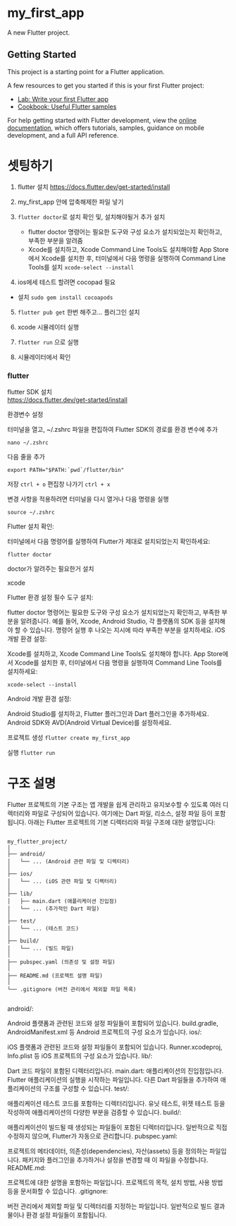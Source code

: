 # my_first_app

A new Flutter project.

## Getting Started

This project is a starting point for a Flutter application.

A few resources to get you started if this is your first Flutter project:

- [Lab: Write your first Flutter app](https://docs.flutter.dev/get-started/codelab)
- [Cookbook: Useful Flutter samples](https://docs.flutter.dev/cookbook)

For help getting started with Flutter development, view the
[online documentation](https://docs.flutter.dev/), which offers tutorials,
samples, guidance on mobile development, and a full API reference.

# 셋팅하기

1. flutter 설치
https://docs.flutter.dev/get-started/install

2. my_first_app 안에 압축해제한 파일 넣기

3. `flutter doctor`로 설치 확인 및, 설치해야될거 추가 설치
    - flutter doctor 명령어는 필요한 도구와 구성 요소가 설치되었는지 확인하고, 부족한 부분을 알려줌
    - Xcode를 설치하고, Xcode Command Line Tools도 설치해야함 App Store에서 Xcode를 설치한 후, 터미널에서 다음   명령을 실행하여 Command Line Tools를 설치 `xcode-select --install`

4. ios에세 테스트 할려면 cocopad 필요
- 설치 `sudo gem install cocoapods`

5. `flutter pub get` 한번 해주고... 플러그인 설치

6. xcode 시뮬레이터 실행

7. `flutter run` 으로 실행

8. 시뮬레이터에서 확인


### flutter

flutter SDK 설치  
https://docs.flutter.dev/get-started/install

환경변수 설정

터미널을 열고, ~/.zshrc 파일을 편집하여 Flutter SDK의 경로를 환경 변수에 추가
```
nano ~/.zshrc
```

다음 줄을 추가

```
export PATH="$PATH:`pwd`/flutter/bin"
```

저장 `ctrl + o`
편집창 나가기 `ctrl + x`

변경 사항을 적용하려면 터미널을 다시 열거나 다음 명령을 실행

```
source ~/.zshrc
```

Flutter 설치 확인:

터미널에서 다음 명령어를 실행하여 Flutter가 제대로 설치되었는지 확인하세요:

```
flutter doctor
```

doctor가 알려주는 필요한거 설치

xcode

Flutter 환경 설정
필수 도구 설치:

flutter doctor 명령어는 필요한 도구와 구성 요소가 설치되었는지 확인하고, 부족한 부분을 알려줍니다. 예를 들어, Xcode, Android Studio, 각 플랫폼의 SDK 등을 설치해야 할 수 있습니다.
명령어 실행 후 나오는 지시에 따라 부족한 부분을 설치하세요.
iOS 개발 환경 설정:

Xcode를 설치하고, Xcode Command Line Tools도 설치해야 합니다. App Store에서 Xcode를 설치한 후, 터미널에서 다음 명령을 실행하여 Command Line Tools를 설치하세요:
```
xcode-select --install
```

Android 개발 환경 설정:

Android Studio를 설치하고, Flutter 플러그인과 Dart 플러그인을 추가하세요. Android SDK와 AVD(Android Virtual Device)를 설정하세요.

프로젝트 생성
`flutter create my_first_app`

실행
`flutter run`

# 구조 설명

Flutter 프로젝트의 기본 구조는 앱 개발을 쉽게 관리하고 유지보수할 수 있도록 여러 디렉터리와 파일로 구성되어 있습니다. 여기에는 Dart 파일, 리소스, 설정 파일 등이 포함됩니다. 아래는 Flutter 프로젝트의 기본 디렉터리와 파일 구조에 대한 설명입니다:

```

my_flutter_project/
│
├── android/
│   └── ... (Android 관련 파일 및 디렉터리)
│
├── ios/
│   └── ... (iOS 관련 파일 및 디렉터리)
│
├── lib/
│   ├── main.dart (애플리케이션 진입점)
│   └── ... (추가적인 Dart 파일)
│
├── test/
│   └── ... (테스트 코드)
│
├── build/
│   └── ... (빌드 파일)
│
├── pubspec.yaml (의존성 및 설정 파일)
│
├── README.md (프로젝트 설명 파일)
│
└── .gitignore (버전 관리에서 제외할 파일 목록)


```

android/:

Android 플랫폼과 관련된 코드와 설정 파일들이 포함되어 있습니다.
build.gradle, AndroidManifest.xml 등 Android 프로젝트의 구성 요소가 있습니다.
ios/:

iOS 플랫폼과 관련된 코드와 설정 파일들이 포함되어 있습니다.
Runner.xcodeproj, Info.plist 등 iOS 프로젝트의 구성 요소가 있습니다.
lib/:

Dart 코드 파일이 포함된 디렉터리입니다.
main.dart: 애플리케이션의 진입점입니다. Flutter 애플리케이션의 실행을 시작하는 파일입니다.
다른 Dart 파일들을 추가하여 애플리케이션의 구조를 구성할 수 있습니다.
test/:

애플리케이션 테스트 코드를 포함하는 디렉터리입니다.
유닛 테스트, 위젯 테스트 등을 작성하여 애플리케이션의 다양한 부분을 검증할 수 있습니다.
build/:

애플리케이션이 빌드될 때 생성되는 파일들이 포함된 디렉터리입니다.
일반적으로 직접 수정하지 않으며, Flutter가 자동으로 관리합니다.
pubspec.yaml:

프로젝트의 메타데이터, 의존성(dependencies), 자산(assets) 등을 정의하는 파일입니다.
패키지와 플러그인을 추가하거나 설정을 변경할 때 이 파일을 수정합니다.
README.md:

프로젝트에 대한 설명을 포함하는 파일입니다.
프로젝트의 목적, 설치 방법, 사용 방법 등을 문서화할 수 있습니다.
.gitignore:

버전 관리에서 제외할 파일 및 디렉터리를 지정하는 파일입니다.
일반적으로 빌드 결과물이나 환경 설정 파일들이 포함됩니다.
